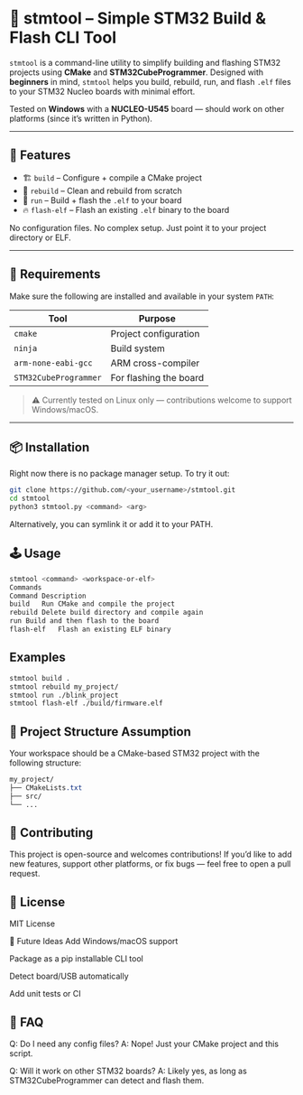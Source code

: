 # 🔧 stmtool – Simple STM32 Build & Flash CLI Tool

`stmtool` is a command-line utility to simplify building and flashing STM32 projects using **CMake** and **STM32CubeProgrammer**. Designed with **beginners** in mind, `stmtool` helps you build, rebuild, run, and flash `.elf` files to your STM32 Nucleo boards with minimal effort.

Tested on **Windows** with a **NUCLEO-U545** board — should work on other platforms (since it’s written in Python).

---

## 🚀 Features

- 🏗️ `build` – Configure + compile a CMake project  
- 🔄 `rebuild` – Clean and rebuild from scratch  
- 🏃 `run` – Build + flash the `.elf` to your board  
- 🔥 `flash-elf` – Flash an existing `.elf` binary to the board  

No configuration files. No complex setup. Just point it to your project directory or ELF.

---

## 🧰 Requirements

Make sure the following are installed and available in your system `PATH`:

| Tool                | Purpose               |
|---------------------|-----------------------|
| `cmake`             | Project configuration |
| `ninja`             | Build system          |
| `arm-none-eabi-gcc` | ARM cross-compiler    |
| `STM32CubeProgrammer`| For flashing the board|

> ⚠️ Currently tested on Linux only — contributions welcome to support Windows/macOS.

---

## 📦 Installation

Right now there is no package manager setup. To try it out:

```bash
git clone https://github.com/<your_username>/stmtool.git
cd stmtool
python3 stmtool.py <command> <arg>
```
Alternatively, you can symlink it or add it to your PATH.

## 🕹️ Usage
```bash
stmtool <command> <workspace-or-elf>
Commands
Command	Description
build	Run CMake and compile the project
rebuild	Delete build directory and compile again
run	Build and then flash to the board
flash-elf	Flash an existing ELF binary
```  

## Examples
```bash
stmtool build .
stmtool rebuild my_project/
stmtool run ./blink_project
stmtool flash-elf ./build/firmware.elf
```

## 📂 Project Structure Assumption
Your workspace should be a CMake-based STM32 project with the following structure:

```css
my_project/
├── CMakeLists.txt
├── src/
└── ...
```

## 💬 Contributing
This project is open-source and welcomes contributions!
If you’d like to add new features, support other platforms, or fix bugs — feel free to open a pull request.

## 📄 License
MIT License

🎯 Future Ideas
 Add Windows/macOS support

 Package as a pip installable CLI tool

 Detect board/USB automatically

 Add unit tests or CI

## 🧠 FAQ
Q: Do I need any config files?
A: Nope! Just your CMake project and this script.

Q: Will it work on other STM32 boards?
A: Likely yes, as long as STM32CubeProgrammer can detect and flash them.
